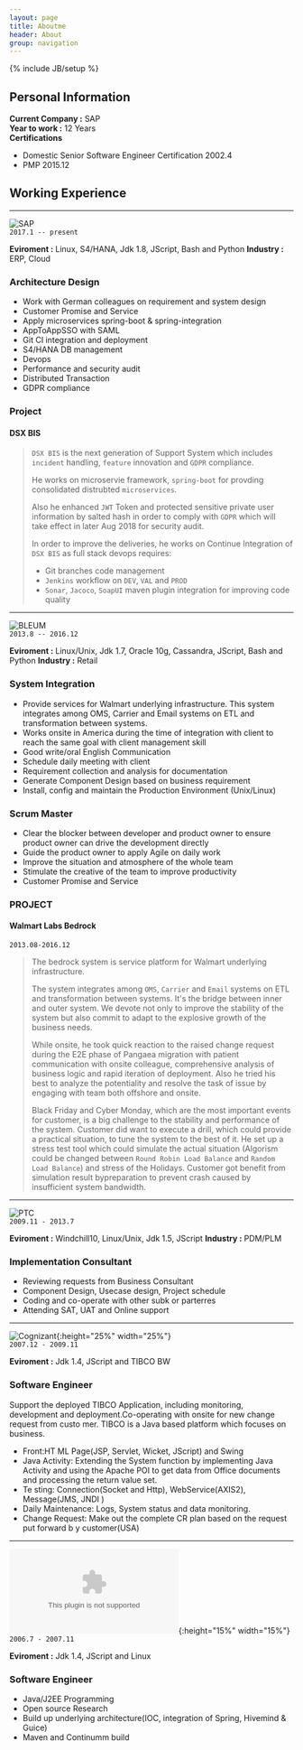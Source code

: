 ```yaml
---
layout: page
title: Aboutme
header: About
group: navigation
---
```

{% include JB/setup %}
## Personal Information
**Current Company :** SAP  
**Year to work :**  12 Years  
**Certifications**
- Domestic Senior Software Engineer Certification 2002.4
- PMP 2015.12

## Working Experience
---
![SAP](https://www.sap.com/dam/application/shared/logos/sap-logo-svg.svg)  
`2017.1 -- present`  

**Eviroment :** Linux, S4/HANA, Jdk 1.8, JScript, Bash and Python
**Industry :** ERP, Cloud
###  Architecture Design
- Work with German colleagues on requirement and system design
- Customer Promise and Service
- Apply microservices spring-boot & spring-integration
- AppToAppSSO with SAML
- Git CI integration and deployment
- S4/HANA DB management
- Devops
- Performance and security audit
- Distributed Transaction
- GDPR compliance

### Project
#### DSX BIS
>  `DSX BIS` is the next generation of Support System which includes `incident` handling, `feature` innovation and `GDPR` compliance.
>
>He works on microservie framework, `spring-boot` for provding consolidated distrubted `microservices`.
>
> Also he enhanced `JWT` Token and protected sensitive private user information by salted hash in order to comply with `GDPR` which will take effect in later Aug 2018 for security audit.
>
>In order to improve the deliveries, he works on Continue Integration of `DSX BIS` as full stack devops requires:
>- Git branches code management
>- `Jenkins` workflow on `DEV`, `VAL` and `PROD`
>- `Sonar`, `Jacoco`, `SoapUI` maven plugin integration for improving code quality
>



---

![BLEUM](http://www.bleum.com/wp-content/uploads/2017/11/Bleum_Logo-3.png)  
`2013.8 -- 2016.12`  

**Eviroment :** Linux/Unix, Jdk 1.7, Oracle 10g, Cassandra, JScript, Bash and Python
**Industry :** Retail
### System Integration
- Provide services for Walmart underlying infrastructure. This system integrates among OMS, Carrier and Email systems on ETL and transformation between systems.
- Works onsite in America during the time of integration with client to reach the same goal with client management skill
- Good write/oral English Communication
- Schedule daily meeting with client
- Requirement collection and analysis for documentation
- Generate Component Design based on business requirement
- Install, config and maintain the Production Environment (Unix/Linux)

### Scrum Master
- Clear the blocker between developer and product owner to ensure product owner can drive the development directly
- Guide the product owner to apply Agile on daily work
- Improve the situation and atmosphere of the whole team
- Stimulate the creative of the team to improve productivity
- Customer Promise and Service 

### PROJECT
#### Walmart Labs Bedrock
`2013.08-2016.12`
>  The bedrock system is service platform for Walmart underlying infrastructure.
>
>  The system integrates among `OMS`, `Carrier` and `Email` systems on ETL and transformation between systems. It's the bridge between inner and outer system. We devote not only to improve the stability of the system but also commit to adapt to the explosive growth of the business needs.
>
>  While onsite, he took quick reaction to the raised change request during the E2E phase of Pangaea migration with patient communication with onsite colleague, comprehensive analysis of business logic and rapid iteration of deployment. Also he tried his best to analyze the potentiality and resolve the task of issue by engaging with team both offshore and onsite.
>
>  Black Friday and Cyber Monday, which are the most important events for customer, is a big challenge to the stability and performance of the system. Customer did want to execute a drill, which could provide a practical situation, to tune the system to the best of it. He set up a stress test tool which could simulate the actual situation (Algorism could be changed between `Round Robin Load Balance` and `Random Load Balance`) and stress of the Holidays. Customer got benefit from simulation result bypreparation to prevent crash caused by insufficient system bandwidth.
  
---

![PTC](https://www.ptc.com/-/media/PTC-Images/logo_dark.png?h=53&w=135&la=en&hash=176D3578983977F77E260619F84B33A8EB4003BD)  
`2009.11 - 2013.7`  

**Eviroment :** Windchill10, Linux/Unix, Jdk 1.5, JScript
**Industry :** PDM/PLM
### Implementation Consultant
- Reviewing requests from Business Consultant
- Component Design, Usecase design, Project schedule
- Coding and co-operate with other subk or parterres
- Attending SAT, UAT and Online support

---

![Cognizant](https://www.cognizant.com/content/dam/cognizant_foundation/Dotcomimage/COG-Logo-White.svg){:height="25%" width="25%"}  
`2007.12 - 2009.11`  

**Eviroment :** Jdk 1.4, JScript and TIBCO BW
### Software Engineer
Support the deployed TIBCO Application, including monitoring, development
and deployment.Co-operating with onsite for new change request from custo mer. TIBCO is a Java based platform which focuses on business.
- Front:HT ML Page(JSP, Servlet, Wicket, JScript) and Swing
- Java Activity: Extending the System function by implementing Java Activity and using the Apache POI to get data from Office documents and processing the return value set.
- Te sting: Connection(Socket and Http), WebService(AXIS2), Message(JMS, JNDI )
- Daily Maintenance: Logs, System status and data monitoring.
- Change Request: Make out the complete CR plan based on the request put forward b y customer(USA)

---

![JumpIntl](https://media.licdn.com/mpr/mpr/shrink_200_200/AAMABAQIAAkAAQAAAAAAAA8uAAAAJDk5MzI5NWNkLTRhYzItNDk0MS1iOGEyLTc1MTk3NTc4YzUxZA.bin){:height="15%" width="15%"}  
`2006.7 - 2007.11`  

**Eviroment :** Jdk 1.4, JScript and Linux
### Software Engineer
- Java/J2EE Programming
- Open source Research
- Build up underlying architecture(IOC, integration of Spring, Hivemind & Guice)
- Maven and Continumm build

<div style='display: none'>
</div>
